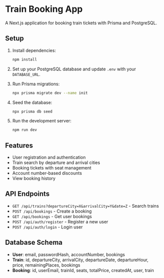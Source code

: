# Train Booking App

A Next.js application for booking train tickets with Prisma and PostgreSQL.

## Setup

1. Install dependencies:
   ```bash
   npm install
   ```

2. Set up your PostgreSQL database and update `.env` with your `DATABASE_URL`.

3. Run Prisma migrations:
   ```bash
   npx prisma migrate dev --name init
   ```

4. Seed the database:
   ```bash
   npx prisma db seed
   ```

5. Run the development server:
   ```bash
   npm run dev
   ```

## Features

- User registration and authentication
- Train search by departure and arrival cities
- Booking tickets with seat management
- Account number-based discounts
- View booking history

## API Endpoints

- `GET /api/trains?departureCity=X&arrivalCity=Y&date=Z` - Search trains
- `POST /api/bookings` - Create a booking
- `GET /api/bookings` - Get user bookings
- `POST /api/auth/register` - Register a new user
- `POST /api/auth/login` - Login user

## Database Schema

- **User**: email, passwordHash, accountNumber, bookings
- **Train**: id, departureCity, arrivalCity, departureDate, departureHour, price, remainingPlaces, bookings
- **Booking**: id, userEmail, trainId, seats, totalPrice, createdAt, user, train
